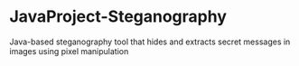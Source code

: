 # JavaProject-Steganography
Java-based steganography tool that hides and extracts secret messages in images using pixel manipulation
